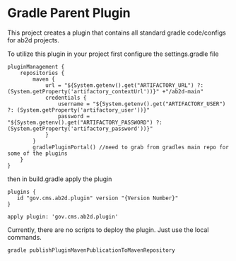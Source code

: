 # Gradle Parent Plugin
This project creates a plugin that contains all standard gradle code/configs for ab2d projects.

To utilize this plugin in your project first configure the settings.gradle file
```
pluginManagement {
    repositories {
        maven {
            url = "${System.getenv().get("ARTIFACTORY_URL") ?: (System.getProperty('artifactory_contextUrl'))}" +"/ab2d-main"
            credentials {
                username = "${System.getenv().get("ARTIFACTORY_USER") ?: (System.getProperty('artifactory_user'))}"
                password = "${System.getenv().get("ARTIFACTORY_PASSWORD") ?: (System.getProperty('artifactory_password'))}"
            }
        }
        gradlePluginPortal() //need to grab from gradles main repo for some of the plugins
    }
}
```


then in build.gradle apply the plugin
```
plugins {
   id "gov.cms.ab2d.plugin" version "{Version Number}"
}

apply plugin: 'gov.cms.ab2d.plugin'
```

Currently, there are no scripts to deploy the plugin. Just use the local commands.
```
gradle publishPluginMavenPublicationToMavenRepository
```
